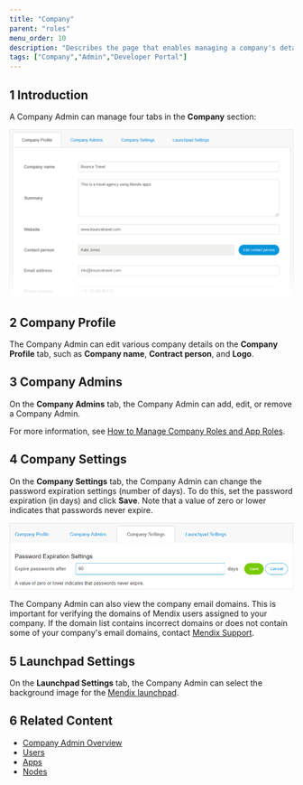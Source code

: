 ```yaml
---
title: "Company"
parent: "roles"
menu_order: 10
description: "Describes the page that enables managing a company's details."
tags: ["Company","Admin","Developer Portal"]
---
```

## 1 Introduction

A Company Admin can manage four tabs in the **Company** section:

![](attachments/companyadmin/company-profile.png)

## 2 Company Profile

The Company Admin can edit various company details on the **Company Profile** tab, such as **Company name**, **Contract person**, and **Logo**.

## 3 Company Admins

On the **Company Admins** tab, the Company Admin can add, edit, or remove a Company Admin.

For more information, see [How to Manage Company Roles and App Roles](/developerportal/howto/change-roles).

## 4 Company Settings

On the **Company Settings** tab, the Company Admin can change the password expiration settings (number of days). To do this, set the password expiration (in days) and click **Save**. Note that a value of zero or lower indicates that passwords never expire.

![](attachments/companyadmin/password-expiration.png)

The Company Admin can also view the company email domains. This is important for verifying the domains of Mendix users assigned to your company. If the domain list contains incorrect domains or does not contain some of your company's email domains, contact [Mendix Support](mailto:support@mendix.com).

## 5 Launchpad Settings

On the **Launchpad Settings** tab, the Company Admin can select the background image for the [Mendix launchpad](https://home.mendix.com/home/).

## 6 Related Content

* [Company Admin Overview](companyadmin-overview)
* [Users](nodes)
* [Apps](apps)
* [Nodes](nodes)
